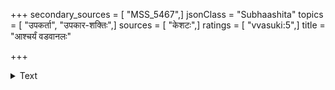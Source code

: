 +++
secondary_sources = [ "MSS_5467",]
jsonClass = "Subhaashita"
topics = [ "उपकर्ता", "उपकार-शक्तिः",]
sources = [ "केशटः",]
ratings = [ "vvasuki:5",]
title = "आश्चर्यं वडवानलः"

+++

<details><summary>Text</summary>

आश्चर्यं वडवानलः स भगवानाश्चर्यमम्भोनिधिर् यत्कर्मातिशयं विचिन्त्य हृदये कम्पः समुत्पद्यते।  
एकस्याश्रयघस्मरस्य पिबतस्तृप्तिर्न जाता जलैर् अन्यस्यापि महात्मनो न वपुषि स्वल्पोऽपि तोयव्ययः॥
</details>
